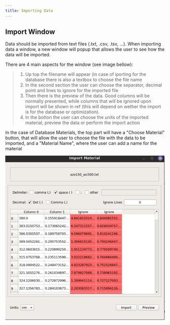 ```yaml
---
title: Importing Data
---
```


## Import Window

Data should be imported from text files (.txt, .csv, .tsv, ...). When importing data a window,
a new window will popup that allows the user to see how the data will be imported.

There are 4 main aspects for the window (see image bellow):

> 1. Up top the filename will appear (in case of iporting for the database there is also a textbox to choose the file name
> 2. In the second section the user can choose the separator, decimal point and lines to ignore for the imported file
> 3. Then there is the preview of the data. Good columns will be normally presented, while columns that will be ignored
> upon import will be shown in ref (this will depend on wether the import is for the database or optimization).
> 4. In the botton the user can choose the units of the imported material, preview the data or perform the import action

In the case of Database Materials, the top part will have a "Choose Material" button, that will allow the user
to choose the file with the data to be imported, and a "Material Name", where the user can add a name for the material

![Import Window](./import_window.png)

